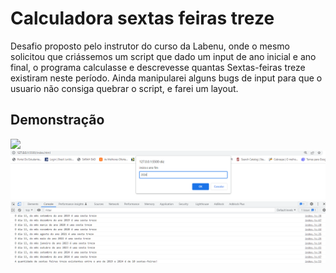 # Calculadora sextas feiras treze
Desafio proposto pelo instrutor do curso da Labenu, onde o mesmo solicitou que criássemos um script que dado um input de ano inicial e ano final, o programa calculasse e descrevesse quantas Sextas-feiras treze existiram neste período.
Ainda manipularei alguns bugs de input para que o usuario não consiga quebrar o script, e farei um layout.

## Demonstração
<img src="img1.png">
<img src="./img/img2.png">
<img src="./img/img3.png">
